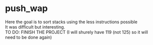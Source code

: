 # push_wap

Here the goal is to sort stacks using the less instructions possible<br />
It was difficult but interesting.<br />
TO DO: FINISH THE PROJECT (I will shurely have 119 (not 125) so it will need to be done again)
